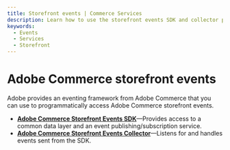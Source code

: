 ```yaml
---
title: Storefront events | Commerce Services
description: Learn how to use the storefront events SDK and collector package to programmatically access Adobe Commerce storefront events.
keywords:
  - Events
  - Services
  - Storefront
---
```


# Adobe Commerce storefront events

Adobe provides an eventing framework from Adobe Commerce that you can use to programmatically access Adobe Commerce storefront events.

- [**Adobe Commerce Storefront Events SDK**](sdk/index.md)—Provides access to a common data layer and an event publishing/subscription service.
- [**Adobe Commerce Storefront Events Collector**](collector/index.md)—Listens for and handles events sent from the SDK.
